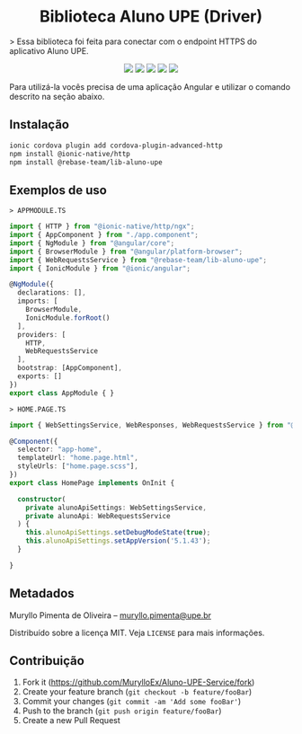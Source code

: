<h1 align="center">Biblioteca Aluno UPE (Driver)</h1>
> Essa biblioteca foi feita para conectar com o endpoint HTTPS do aplicativo Aluno UPE.

<p align="center">
    <img src="https://badgen.net/npm/v/@rebase-team/lib-aluno-upe"/> 
    <img src="https://badgen.net/npm/dt/@rebase-team/lib-aluno-upe"/>
    <img src="https://badgen.net/npm/license/@rebase-team/lib-aluno-upe"/>
    <img src="https://badgen.net/npm/types/@rebase-team/lib-aluno-upe"/>
    <img src="https://badgen.net/badge/author/MurylloEx/red?icon=label"/>
</p>

Para utilizá-la vocês precisa de uma aplicação Angular e utilizar o comando descrito na seção abaixo.

## Instalação

```sh
ionic cordova plugin add cordova-plugin-advanced-http
npm install @ionic-native/http
npm install @rebase-team/lib-aluno-upe
```

## Exemplos de uso

``> APPMODULE.TS``
```typescript
import { HTTP } from "@ionic-native/http/ngx";
import { AppComponent } from "./app.component";
import { NgModule } from "@angular/core";
import { BrowserModule } from "@angular/platform-browser";
import { WebRequestsService } from "@rebase-team/lib-aluno-upe";
import { IonicModule } from "@ionic/angular";

@NgModule({
  declarations: [],
  imports: [
    BrowserModule,
    IonicModule.forRoot()
  ],
  providers: [
    HTTP,
    WebRequestsService
  ],
  bootstrap: [AppComponent],
  exports: []
})
export class AppModule { }

```

``> HOME.PAGE.TS``
```typescript
import { WebSettingsService, WebResponses, WebRequestsService } from "@rebase-team/lib-aluno-upe";

@Component({
  selector: "app-home",
  templateUrl: "home.page.html",
  styleUrls: ["home.page.scss"],
})
export class HomePage implements OnInit {

  constructor(
    private alunoApiSettings: WebSettingsService,
    private alunoApi: WebRequestsService
  ) {
    this.alunoApiSettings.setDebugModeState(true);
    this.alunoApiSettings.setAppVersion('5.1.43');
  }

}
```

## Metadados

Muryllo Pimenta de Oliveira – muryllo.pimenta@upe.br

Distribuído sobre a licença MIT. Veja ``LICENSE`` para mais informações.

## Contribuição

1. Fork it (<https://github.com/MurylloEx/Aluno-UPE-Service/fork>)
2. Create your feature branch (`git checkout -b feature/fooBar`)
3. Commit your changes (`git commit -am 'Add some fooBar'`)
4. Push to the branch (`git push origin feature/fooBar`)
5. Create a new Pull Request

